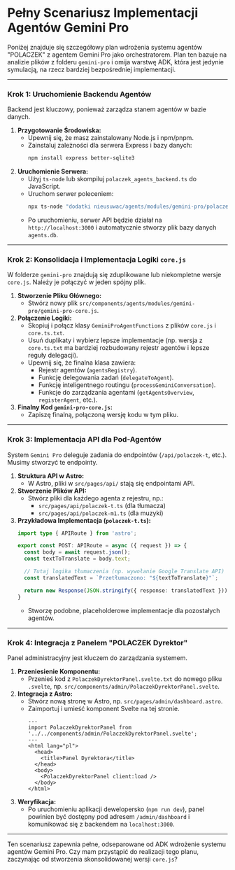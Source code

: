 # Pełny Scenariusz Implementacji Agentów Gemini Pro

Poniżej znajduje się szczegółowy plan wdrożenia systemu agentów "POLACZEK" z agentem Gemini Pro jako orchestratorem. Plan ten bazuje na analizie plików z folderu `gemini-pro` i omija warstwę ADK, która jest jedynie symulacją, na rzecz bardziej bezpośredniej implementacji.

---

### Krok 1: Uruchomienie Backendu Agentów

Backend jest kluczowy, ponieważ zarządza stanem agentów w bazie danych.

1.  **Przygotowanie Środowiska:**
    *   Upewnij się, że masz zainstalowany Node.js i npm/pnpm.
    *   Zainstaluj zależności dla serwera Express i bazy danych:
        ```bash
        npm install express better-sqlite3
        ```
2.  **Uruchomienie Serwera:**
    *   Użyj `ts-node` lub skompiluj `polaczek_agents_backend.ts` do JavaScript.
    *   Uruchom serwer poleceniem:
        ```bash
        npx ts-node "dodatki nieusuwac/agents/modules/gemini-pro/polaczek_agents_backend.ts"
        ```
    *   Po uruchomieniu, serwer API będzie działał na `http://localhost:3000` i automatycznie stworzy plik bazy danych `agents.db`.

---

### Krok 2: Konsolidacja i Implementacja Logiki `core.js`

W folderze `gemini-pro` znajdują się zduplikowane lub niekompletne wersje `core.js`. Należy je połączyć w jeden spójny plik.

1.  **Stworzenie Pliku Głównego:**
    *   Stwórz nowy plik `src/components/agents/modules/gemini-pro/gemini-pro-core.js`.
2.  **Połączenie Logiki:**
    *   Skopiuj i połącz klasy `GeminiProAgentFunctions` z plików `core.js` i `core.ts.txt`.
    *   Usuń duplikaty i wybierz lepsze implementacje (np. wersja z `core.ts.txt` ma bardziej rozbudowany rejestr agentów i lepsze reguły delegacji).
    *   Upewnij się, że finalna klasa zawiera:
        *   Rejestr agentów (`agentsRegistry`).
        *   Funkcję delegowania zadań (`delegateToAgent`).
        *   Funkcję inteligentnego routingu (`processGeminiConversation`).
        *   Funkcje do zarządzania agentami (`getAgentsOverview`, `registerAgent`, etc.).
3.  **Finalny Kod `gemini-pro-core.js`:**
    *   Zapiszę finalną, połączoną wersję kodu w tym pliku.

---

### Krok 3: Implementacja API dla Pod-Agentów

System `Gemini Pro` deleguje zadania do endpointów (`/api/polaczek-t`, etc.). Musimy stworzyć te endpointy.

1.  **Struktura API w Astro:**
    *   W Astro, pliki w `src/pages/api/` stają się endpointami API.
2.  **Stworzenie Plików API:**
    *   Stwórz pliki dla każdego agenta z rejestru, np.:
        *   `src/pages/api/polaczek-t.ts` (dla tłumacza)
        *   `src/pages/api/polaczek-m1.ts` (dla muzyki)
3.  **Przykładowa Implementacja (`polaczek-t.ts`):**
    ```typescript
    import type { APIRoute } from 'astro';

    export const POST: APIRoute = async ({ request }) => {
      const body = await request.json();
      const textToTranslate = body.text;

      // Tutaj logika tłumaczenia (np. wywołanie Google Translate API)
      const translatedText = `Przetłumaczono: "${textToTranslate}"`;

      return new Response(JSON.stringify({ response: translatedText }));
    }
    ```
    *   Stworzę podobne, placeholderowe implementacje dla pozostałych agentów.

---

### Krok 4: Integracja z Panelem "POLACZEK Dyrektor"

Panel administracyjny jest kluczem do zarządzania systemem.

1.  **Przeniesienie Komponentu:**
    *   Przenieś kod z `PolaczekDyrektorPanel.svelte.txt` do nowego pliku `.svelte`, np. `src/components/admin/PolaczekDyrektorPanel.svelte`.
2.  **Integracja z Astro:**
    *   Stwórz nową stronę w Astro, np. `src/pages/admin/dashboard.astro`.
    *   Zaimportuj i umieść komponent Svelte na tej stronie.
        ```astro
        ---
        import PolaczekDyrektorPanel from '../../components/admin/PolaczekDyrektorPanel.svelte';
        ---
        <html lang="pl">
          <head>
            <title>Panel Dyrektora</title>
          </head>
          <body>
            <PolaczekDyrektorPanel client:load />
          </body>
        </html>
        ```
3.  **Weryfikacja:**
    *   Po uruchomieniu aplikacji dewelopersko (`npm run dev`), panel powinien być dostępny pod adresem `/admin/dashboard` i komunikować się z backendem na `localhost:3000`.

---

Ten scenariusz zapewnia pełne, odseparowane od ADK wdrożenie systemu agentów Gemini Pro. Czy mam przystąpić do realizacji tego planu, zaczynając od stworzenia skonsolidowanej wersji `core.js`?
